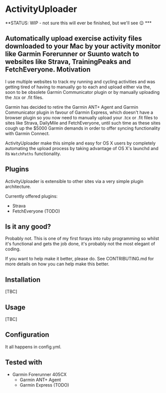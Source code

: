 ActivityUploader
================

**STATUS: WIP - not sure this will ever be finished, but we'll see :wink: ***

Automatically upload exercise activity files downloaded to your Mac by your activity monitor like Garmin Forerunner or Suunto watch to websites like Strava, TrainingPeaks and FetchEveryone.
Motivation
----------

I use multiple websites to track my running and cycling activities and was getting tired of having to manually go to each and upload either via the, soon to be obsolete Garmin Communicator plugin or by manually uploading the .tcx or .fit files.

Garmin has decided to retire the Garmin ANT+ Agent and Garmin Communicator plugin in favour of Garmin Express, which doesn't have a browser plugin so you now need to manually upload your .tcx or .fit files to sites like Strava, DailyMile and FetchEveryone, until such time as these sites cough up the $5000 Garmin demands in order to offer syncing functionality with Garmin Connect.

ActivityUploader make this simple and easy for OS X users by completely automating the upload process by taking advantage of OS X's launchd and its `WatchPaths` functionality.

Plugins
-------

ActivityUploader is extensible to other sites via a very simple plugin architecture.

Currently offered plugins:

* Strava
* FetchEveryone (TODO)


Is it any good?
---------------

Probably not.  This is one of my first forays into ruby programming so whilst it's functional and gets the job done, it's probably not the most elegant of coding.

If you want to help make it better, please do. See CONTRIBUTING.md for more details on how you can help make this better.

Installation
------------

[TBC]

Usage
-----

[TBC]

Configuration
-------------

It all happens in config.yml.

Tested with
-----------

- Garmin Forerunner 405CX
  - Garmin ANT+ Agent
  - Garmin Express (TODO)
